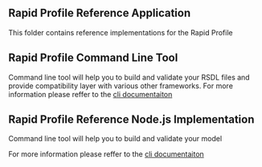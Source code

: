 ## Rapid Profile Reference Application

This folder contains reference implementations for the Rapid Profile

## Rapid Profile Command Line Tool

Command line tool will help you to build and validate your RSDL files and provide compatibility layer with various other frameworks. 
For more information please reffer to the [cli documentaiton](./cli/README.md)


## Rapid Profile Reference Node.js Implementation

Command line tool will help you to build and validate your model 

For more information please reffer to the [cli documentaiton](./cli/README.md)